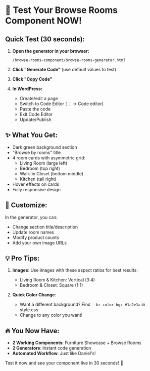 # 🚀 Test Your Browse Rooms Component NOW!

## Quick Test (30 seconds):

1. **Open the generator in your browser:**
   ```
   /browse-rooms-component/browse-rooms-generator.html
   ```

2. **Click "Generate Code"** (use default values to test)

3. **Click "Copy Code"**

4. **In WordPress:**
   - Create/edit a page
   - Switch to Code Editor (⋮ → Code editor)
   - Paste the code
   - Exit Code Editor
   - Update/Publish

## ✨ What You Get:

- Dark green background section
- "Browse by rooms" title
- 4 room cards with asymmetric grid:
  - Living Room (large left)
  - Bedroom (top right)
  - Walk-in Closet (bottom middle)
  - Kitchen (tall right)
- Hover effects on cards
- Fully responsive design

## 🎨 Customize:

In the generator, you can:
- Change section title/description
- Update room names
- Modify product counts
- Add your own image URLs

## 💡 Pro Tips:

1. **Images**: Use images with these aspect ratios for best results:
   - Living Room & Kitchen: Vertical (3:4)
   - Bedroom & Closet: Square (1:1)

2. **Quick Color Change**: 
   - Want a different background? Find `--br-color-bg: #1a2e1a` in style.css
   - Change to any color you want!

## 🔥 You Now Have:

- **2 Working Components**: Furniture Showcase + Browse Rooms
- **2 Generators**: Instant code generation
- **Automated Workflow**: Just like Daniel's!

Test it now and see your component live in 30 seconds! 🎉